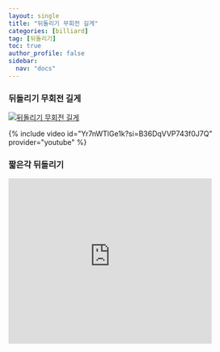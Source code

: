 ```yaml
---
layout: single
title: "뒤돌리기 무회전 길게"
categories: [billiard]
tag: [뒤돌리기]
toc: true
author_profile: false
sidebar:
  nav: "docs"
---
```


### 뒤돌리기 무회전 길게

[![뒤돌리기 무회전 길게](/images/%EB%92%A4%EB%8F%8C%EB%A6%AC%EA%B8%B0%20%EB%AC%B4%ED%9A%8C%EC%A0%84%20%EA%B8%B8%EA%B2%8C.png)](https://1drv.ms/p/s!AuJKpwyYpUY9gYIX5W1wye6zRlLXEA?e=eaxjcL)

{% include video id="Yr7nWTlGe1k?si=B36DqVVP743f0J7Q" provider="youtube" %}

### 짧은각 뒤돌리기

<iframe src="https://onedrive.live.com/embed?resid=3D46A5980CA74AE2%2116699&authkey=!AE4pz6jW7Zbjbhg&em=2" width="402" height="327" frameborder="0" scrolling="no"></iframe>
